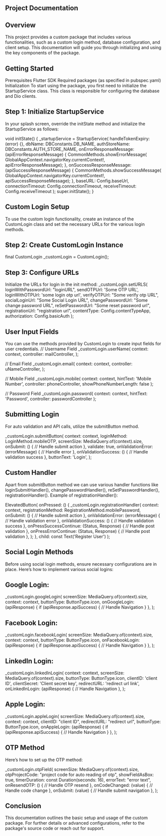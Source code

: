 <!--
This README describes the package. If you publish this package to pub.dev,
this README's contents appear on the landing page for your package.

For information about how to write a good package README, see the guide for
[writing package pages](https://dart.dev/guides/libraries/writing-package-pages).

For general information about developing packages, see the Dart guide for
[creating packages](https://dart.dev/guides/libraries/create-library-packages)
and the Flutter guide for
[developing packages and plugins](https://flutter.dev/developing-packages).
-->

## Project Documentation
## Overview
This project provides a custom package that includes various functionalities, such as a custom login method, database configuration, and client setup. This documentation will guide you through initializing and using the key components of the package.

## Getting Started
Prerequisites
Flutter SDK
Required packages (as specified in pubspec.yaml)
Initialization
To start using the package, you first need to initialize the StartupService class. This class is responsible for configuring the database and Dio clients.

## Step 1: Initialize StartupService
In your splash screen, override the initState method and initialize the StartupService as follows:

void initState() {
  _startupService = StartupService(
    handleTokenExpiry: (error) {},
    dbName: DBConstants.DB_NAME,
    authStoreName: DBConstants.AUTH_STORE_NAME,
    onErrorResponseMessage: (apiErrorResponseMessage) {
      CommonMethods.showErrorMessage(
          GlobalAppContext.navigatorKey.currentContext!,
          apiErrorResponseMessage);
    },
    onSuccessResponseMessage: (apiSuccessResponseMessage) {
      CommonMethods.showSuccessMessage(
          GlobalAppContext.navigatorKey.currentContext!,
          apiSuccessResponseMessage);
    },
    baseURL: Config.baseUrl,
    connectionTimeout: Config.connectionTimeout,
    receiveTimeout: Config.receiveTimeout
  );
  super.initState();
}

## Custom Login Setup
To use the custom login functionality, create an instance of the CustomLogin class and set the necessary URLs for the various login methods.

## Step 2: Create CustomLogin Instance

final CustomLogin _customLogin = CustomLogin();

## Step 3: Configure URLs
Initialize the URLs for login in the init method:
_customLogin.setURLS(
  loginWithPasswordUrl: "loginURL",
  sendOTPUrl: 'Some OTP URL',
  loginWithOTPUrl: 'some login otp url',
  verifyOTPUrl: "Some verify otp URL",
  socialLoginUrl: "Some Social Login URL",
  changePasswordUrl: "Some change password URL",
  reSetPasswordUrl: "Some reset password url",
  registrationUrl: "registration url",
  contentType: Config.contentTypeApp,
  authorization: Config.basicAuth
);

## User Input Fields
You can use the methods provided by CustomLogin to create input fields for user credentials.
// Username Field
_customLogin.userName(
  context: context,
  controller: mailController,
);

// Email Field
_customLogin.email(
  context: context,
  controller: uNameController,
);

// Mobile Field
_customLogin.mobile(
  context: context,
  hintText: 'Mobile Number',
  controller: phoneController,
  showPhoneNumberLength: false
);

// Password Field
_customLogin.password(
  context: context,
  hintText: 'Password',
  controller: passwordController
);

## Submitting Login
For auto validation and API calls, utilize the submitButton method.

_customLogin.submitButton(
  context: context,
  loginMethod: LoginMethod.mobileOTP,
  screenSize: MediaQuery.of(context).size,
  onSubmit: () {
    // Handle submit action
  },
  validate: true,
  onValidationError: (errorMessage) {
    // Handle error
  },
  onValidationSuccess: () {
    // Handle validation success
  },
  buttonText: 'Login',
);

## Custom Handler
Apart from submitButton method we can use various handler functions like loginSubmitHandler(), changePasswordHandler(), reSetPasswordHandler(), registrationHandler().
Example of registrationHandler():

ElevatedButton(
  onPressed: () {
    _customLogin.registrationHandler(
      context: context,
      registrationMethod: RegistrationMethod.mobilePassword,
      onSubmit: () {
        // Handle submit action
      },
      onValidationError: (errorMessage) {
        // Handle validation error
      },
      onValidationSuccess: () {
        // Handle validation success
      },
      onPressSuccessContinue: (Status, Response) {
        // Handle post validation
      },
      onPressErrorContinue: (Status, Response) {
        // Handle post validation
      },
    );
  },
  child: const Text('Register User')
);

## Social Login Methods
Before using social login methods, ensure necessary configurations are in place. Here’s how to implement various social logins:

## Google Login:
_customLogin.googleLogin(
  screenSize: MediaQuery.of(context).size,
  context: context,
  buttonType: ButtonType.icon,
  onGoogleLogin: (apiResponse) {
    if (apiResponse.apiSuccess) {
      // Handle Navigation
    }
  },
);

## Facebook Login:
_customLogin.facebookLogin(
  screenSize: MediaQuery.of(context).size,
  context: context,
  buttonType: ButtonType.icon,
  onFacebookLogin: (apiResponse) {
    if (apiResponse.apiSuccess) {
      // Handle Navigation
    }
  },
);

## LinkedIn Login:
_customLogin.linkedInLogin(
  context: context,
  screenSize: MediaQuery.of(context).size,
  buttonType: ButtonType.icon,
  clientID: 'client ID',
  clientSecret: 'Client secret key',
  redirectURL: 'redirect url link',
  onLinkedInLogin: (apiResponse) {
    // Handle Navigation
  },
);

## Apple Login:
_customLogin.appleLogin(
  screenSize: MediaQuery.of(context).size,
  context: context,
  clientID: "client ID",
  redirectURL: "redirect url",
  buttonType: ButtonType.icon,
  onAppleLogin: (apiResponse) {
    if (apiResponse.apiSuccess) {
      // Handle Navigation
    }
  },
);

## OTP Method
Here’s how to set up the OTP method:

_customLogin.otpField(
  screenSize: MediaQuery.of(context).size,
  otpProjectCode: "project code for auto reading of otp",
  showFieldAsBox: true,
  timerDuration: const Duration(seconds: 16),
  errorText: "error text",
  onResendOTP: () {
    // Handle OTP resend
  },
  onCodeChanged: (value) {
    // Handle code change
  },
  onSubmit: (value) {
    // Handle submit navigation
  },
);

## Conclusion
This documentation outlines the basic setup and usage of the custom package. For further details or advanced configurations, refer to the package's source code or reach out for support.
